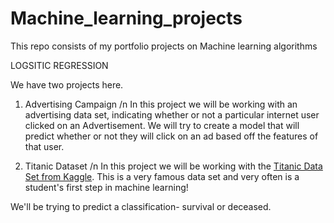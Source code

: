 # Machine_learning_projects
This repo consists of my portfolio projects on Machine learning algorithms

LOGSITIC REGRESSION

We have two projects here.

1. Advertising Campaign
/n
In this project we will be working with an advertising data set, indicating whether or not a particular internet user clicked on an Advertisement. We will try to create a model that will predict whether or not they will click on an ad based off the features of that user.

2. Titanic Dataset
/n
In this project we will be working with the [Titanic Data Set from Kaggle](https://www.kaggle.com/c/titanic). This is a very famous data set and very often is a student's first step in machine learning! 

We'll be trying to predict a classification- survival or deceased.
